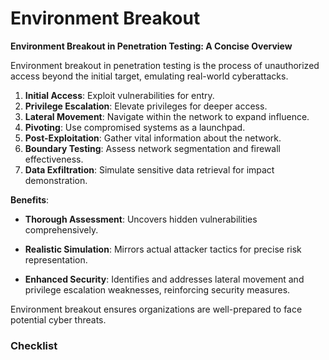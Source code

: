# Environment Breakout

**Environment Breakout in Penetration Testing: A Concise Overview**

Environment breakout in penetration testing is the process of unauthorized access beyond the initial target, emulating real-world cyberattacks.

1. **Initial Access**: Exploit vulnerabilities for entry.
2. **Privilege Escalation**: Elevate privileges for deeper access.
3. **Lateral Movement**: Navigate within the network to expand influence.
4. **Pivoting**: Use compromised systems as a launchpad.
5. **Post-Exploitation**: Gather vital information about the network.
6. **Boundary Testing**: Assess network segmentation and firewall effectiveness.
7. **Data Exfiltration**: Simulate sensitive data retrieval for impact demonstration.

**Benefits**:

- **Thorough Assessment**: Uncovers hidden vulnerabilities comprehensively.
  
- **Realistic Simulation**: Mirrors actual attacker tactics for precise risk representation.

- **Enhanced Security**: Identifies and addresses lateral movement and privilege escalation weaknesses, reinforcing security measures. 

Environment breakout ensures organizations are well-prepared to face potential cyber threats.


### Checklist
